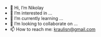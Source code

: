- 👋 Hi, I’m Nikolay
- 👀 I’m interested in ...
- 🌱 I’m currently learning ...
- 💞️ I’m looking to collaborate on ...
- 📫 How to reach me: kraulisn@gmail.com

<!---
nikalas1998/nikalas1998 is a ✨ special ✨ repository because its `README.md` (this file) appears on your GitHub profile.
You can click the Preview link to take a look at your changes.
--->
